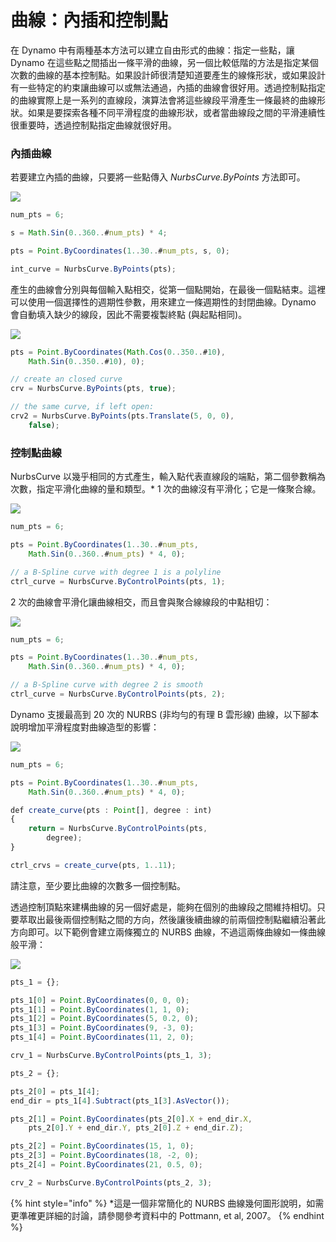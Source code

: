 # 曲線：內插和控制點

在 Dynamo 中有兩種基本方法可以建立自由形式的曲線：指定一些點，讓 Dynamo 在這些點之間插出一條平滑的曲線，另一個比較低階的方法是指定某個次數的曲線的基本控制點。如果設計師很清楚知道要產生的線條形狀，或如果設計有一些特定的約束讓曲線可以或無法通過，內插的曲線會很好用。透過控制點指定的曲線實際上是一系列的直線段，演算法會將這些線段平滑產生一條最終的曲線形狀。如果是要探索各種不同平滑程度的曲線形狀，或者當曲線段之間的平滑連續性很重要時，透過控制點指定曲線就很好用。

### 內插曲線

若要建立內插的曲線，只要將一些點傳入 _NurbsCurve.ByPoints_ 方法即可。

![](../images/8-2/4/Curves\_01.png)

```js
num_pts = 6;

s = Math.Sin(0..360..#num_pts) * 4;

pts = Point.ByCoordinates(1..30..#num_pts, s, 0);

int_curve = NurbsCurve.ByPoints(pts);
```

產生的曲線會分別與每個輸入點相交，從第一個點開始，在最後一個點結束。這裡可以使用一個選擇性的週期性參數，用來建立一條週期性的封閉曲線。Dynamo 會自動填入缺少的線段，因此不需要複製終點 (與起點相同)。

![](../images/8-2/4/Curves\_02.png)

```js
pts = Point.ByCoordinates(Math.Cos(0..350..#10),
    Math.Sin(0..350..#10), 0);

// create an closed curve
crv = NurbsCurve.ByPoints(pts, true);

// the same curve, if left open:
crv2 = NurbsCurve.ByPoints(pts.Translate(5, 0, 0),
    false);
```

### 控制點曲線

NurbsCurve 以幾乎相同的方式產生，輸入點代表直線段的端點，第二個參數稱為次數，指定平滑化曲線的量和類型。* 1 次的曲線沒有平滑化；它是一條聚合線。

![](../images/8-2/4/Curves\_03.png)

```js
num_pts = 6;

pts = Point.ByCoordinates(1..30..#num_pts,
    Math.Sin(0..360..#num_pts) * 4, 0);

// a B-Spline curve with degree 1 is a polyline
ctrl_curve = NurbsCurve.ByControlPoints(pts, 1);
```

2 次的曲線會平滑化讓曲線相交，而且會與聚合線線段的中點相切：

![](../images/8-2/4/Curves\_04.png)

```js
num_pts = 6;

pts = Point.ByCoordinates(1..30..#num_pts,
    Math.Sin(0..360..#num_pts) * 4, 0);

// a B-Spline curve with degree 2 is smooth
ctrl_curve = NurbsCurve.ByControlPoints(pts, 2);
```

Dynamo 支援最高到 20 次的 NURBS (非均勻的有理 B 雲形線) 曲線，以下腳本說明增加平滑程度對曲線造型的影響：

![](../images/8-2/4/Curves\_05.png)

```js
num_pts = 6;

pts = Point.ByCoordinates(1..30..#num_pts,
    Math.Sin(0..360..#num_pts) * 4, 0);

def create_curve(pts : Point[], degree : int)
{
	return = NurbsCurve.ByControlPoints(pts,
        degree);
}

ctrl_crvs = create_curve(pts, 1..11);
```

請注意，至少要比曲線的次數多一個控制點。

透過控制頂點來建構曲線的另一個好處是，能夠在個別的曲線段之間維持相切。只要萃取出最後兩個控制點之間的方向，然後讓後續曲線的前兩個控制點繼續沿著此方向即可。以下範例會建立兩條獨立的 NURBS 曲線，不過這兩條曲線如一條曲線般平滑：

![](../images/8-2/4/Curves\_06.png)

```js
pts_1 = {};

pts_1[0] = Point.ByCoordinates(0, 0, 0);
pts_1[1] = Point.ByCoordinates(1, 1, 0);
pts_1[2] = Point.ByCoordinates(5, 0.2, 0);
pts_1[3] = Point.ByCoordinates(9, -3, 0);
pts_1[4] = Point.ByCoordinates(11, 2, 0);

crv_1 = NurbsCurve.ByControlPoints(pts_1, 3);

pts_2 = {};

pts_2[0] = pts_1[4];
end_dir = pts_1[4].Subtract(pts_1[3].AsVector());

pts_2[1] = Point.ByCoordinates(pts_2[0].X + end_dir.X,
    pts_2[0].Y + end_dir.Y, pts_2[0].Z + end_dir.Z);

pts_2[2] = Point.ByCoordinates(15, 1, 0);
pts_2[3] = Point.ByCoordinates(18, -2, 0);
pts_2[4] = Point.ByCoordinates(21, 0.5, 0);

crv_2 = NurbsCurve.ByControlPoints(pts_2, 3);
```

{% hint style="info" %} 
*這是一個非常簡化的 NURBS 曲線幾何圖形說明，如需更準確更詳細的討論，請參閱參考資料中的 Pottmann, et al, 2007。 
{% endhint %}

